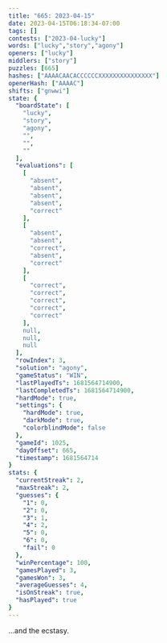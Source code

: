 ```yaml
---
title: "665: 2023-04-15"
date: 2023-04-15T06:18:34-07:00
tags: []
contests: ["2023-04-lucky"]
words: ["lucky","story","agony"]
openers: ["lucky"]
middlers: ["story"]
puzzles: [665]
hashes: ["AAAACAACACCCCCCXXXXXXXXXXXXXXX"]
openerHash: ["AAAAC"]
shifts: ["gnwwi"]
state: {
  "boardState": [
    "lucky",
    "story",
    "agony",
    "",
    "",
    ""
  ],
  "evaluations": [
    [
      "absent",
      "absent",
      "absent",
      "absent",
      "correct"
    ],
    [
      "absent",
      "absent",
      "correct",
      "absent",
      "correct"
    ],
    [
      "correct",
      "correct",
      "correct",
      "correct",
      "correct"
    ],
    null,
    null,
    null
  ],
  "rowIndex": 3,
  "solution": "agony",
  "gameStatus": "WIN",
  "lastPlayedTs": 1681564714900,
  "lastCompletedTs": 1681564714900,
  "hardMode": true,
  "settings": {
    "hardMode": true,
    "darkMode": true,
    "colorblindMode": false
  },
  "gameId": 1025,
  "dayOffset": 665,
  "timestamp": 1681564714
}
stats: {
  "currentStreak": 2,
  "maxStreak": 2,
  "guesses": {
    "1": 0,
    "2": 0,
    "3": 1,
    "4": 2,
    "5": 0,
    "6": 0,
    "fail": 0
  },
  "winPercentage": 100,
  "gamesPlayed": 3,
  "gamesWon": 3,
  "averageGuesses": 4,
  "isOnStreak": true,
  "hasPlayed": true
}
---
```

<!-- more -->
...and the ecstasy. 
